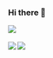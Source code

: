 ### Hi there 👋

<a href="https://github.com/yukikamome316">
  <img align="left" src="https://img.shields.io/badge/motivation-full-blue" />
  <br>
  <br>
</a>
<a href="https://github.com/anuraghazra/github-readme-stats">
  <img align="left" src="https://github-readme-stats.vercel.app/api?username=yukikamome316&show_icons=true&theme=react&count_private=true" />
</a>
<a href="https://github.com/anuraghazra/github-readme-stats">
  <img align="left" src="https://github-readme-stats.vercel.app/api/top-langs/?username=yukikamome316&&theme=react&count_private=true&exclude_repo=MCSE-Editor" />
</a>
